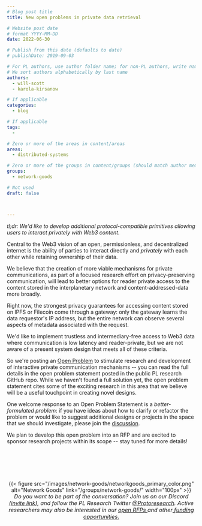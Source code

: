 ```yaml
---
# Blog post title
title: New open problems in private data retrieval 

# Website post date
# format YYYY-MM-DD
date: 2022-06-30

# Publish from this date (defaults to date)
# publishDate: 2019-09-03

# For PL authors, use author folder name; for non-PL authors, write name as in paper within ""
# We sort authors alphabetically by last name
authors:
  - will-scott
  - karola-kirsanow

# If applicable
categories:
  - blog

# If applicable
tags:
  -

# Zero or more of the areas in content/areas
areas:
  - distributed-systems

# Zero or more of the groups in content/groups (should match author membership)
groups:
  - network-goods

# Not used
draft: false



---
```


*tl;dr: We'd like to develop additional protocol-compatible primitives allowing users to interact privately with Web3 content.*


Central to the Web3 vision of an open, permissionless, and decentralized internet is the ability of parties to interact directly and *privately* with each other while retaining ownership of their data. 

We believe that the creation of more viable mechanisms for private communications, as part of a focused research effort on privacy-preserving communication, will lead to better options for reader private access to the content stored in the interplanetary network and content-addressed-data more broadly.

Right now, the strongest privacy guarantees for accessing content stored on IPFS or Filecoin come through a gateway: only the gateway learns the data requestor's IP address, but the entire network can observe several  aspects of metadata associated with the request. 

We'd like to implement trustless and intermediary-free access to Web3 data where communication is low latency and reader-private, but we are not aware of a present system design that meets all of these criteria.

So we're posting an [Open Problem](https://github.com/protocol/research) to stimulate research and development of interactive private communication mechanisms -- you can read the full details in the open problem statement posted in the public PL research GitHub repo. While we haven't found a full solution yet, the open problem statement cites some of the exciting research in this area that we believe will be a useful touchpoint in creating novel designs.

One welcome response to an Open Problem Statement is a *better-formulated problem*: if you have ideas about how to clarify or refactor the problem or would like to suggest additional designs or projects in the space that we should investigate, please join the [discussion](https://github.com/protocol/research/discussions/63). 

We plan to develop this open problem into an RFP and are excited to sponsor research projects within its scope -- stay tuned for more details!


<br> </br>
<br> </br>

<center>{{< figure src="/images/network-goods/networkgoods_primary_color.png" alt="Network Goods" link="/groups/network-goods/" width="100px" >}}</center>

<center style=font-size:11pt><i> Do you want to be part of the conversation? Join us on our Discord <a href="https://discord.gg/lodestar-network-goods">(invite link)</a>, and follow the PL Research Twitter <a href="https://twitter.com/ProtoResearch"> @Protoresearch</a>. Active researchers may also be interested in our <a href="https://github.com/protocol/research-grants"> open RFPs </a> and other<a href="https://grants.protocol.ai"> funding opportunities. </a></i></center>
